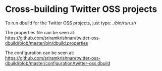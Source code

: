  # Cross-building Twitter OSS projects

To run dbuild for the Twitter OSS projects, just type: _./bin/run.sh_

The properties file can be seen at: https://github.com/sriramkrishnan/twitter-oss-dbuild/blob/master/bin/dbuild.properties

The configuration can be seen at: https://github.com/sriramkrishnan/twitter-oss-dbuild/blob/master/configuration/twitter-oss.dbuild
